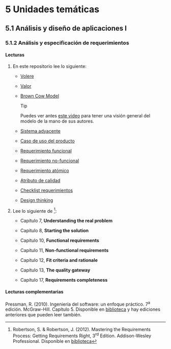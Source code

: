 # 5 Unidades temáticas

## 5.1 Análisis y diseño de aplicaciones I

### 5.1.2 Análisis y especificación de requerimientos

#### Lecturas

1. En este repositorio lee lo siguiente:

    * [Volere](/2_Tecnicas_y_herramientas/2_6_1_Volere.md)

    * [Valor](/4_Conceptos/4_Valor.md)

    * [Brown Cow Model](/2_Tecnicas_y_herramientas/2_1_09_Brown_Cow_Model.md)

      > [!TIP]
      > Puedes ver antes [este
      > video](https://www.youtube.com/watch?v=ckWaVRkM3dI) para tener una
      > visión general del modelo de la mano de sus autores.

    * [Sistema adyacente](/4_Conceptos/4_Sistema_adyacente.md)

    * [Caso de uso del producto](/4_Conceptos/4_Caso_de_uso_del_producto.md)

    * [Requerimiento funcional](/4_Conceptos/4_Requerimiento_funcional.md)

    * [Requerimiento no-funcional](/4_Conceptos/4_Requerimiento_no_funcional.md)

    * [Requerimiento atómico](/3_Plantillas/3_1_Requerimiento_atomico.md)

    * [Atributo de calidad](/4_Conceptos/4_Atributo_de_calidad.md)

    * [Checklist requerimientos](/2_Tecnicas_y_herramientas/2_1_04_Checklist_requerimientos.md)

    * [Design thinking](/2_Tecnicas_y_herramientas/2_1_08_Design_thinking.md)

2. Lee lo siguiente de [^1]:

    * Capítulo 7, **Understanding the real problem**

    * Capítulo 8, **Starting the solution**

    * Capítulo 10, **Functional requirements**

    * Capítulo 11, **Non-functional requirements**

    * Capítulo 12, **Fit criteria and rationale**

    * Capítulo 13, **The quality gateway**

    * Capítulo 17, **Requirements completeness**

[^1]: Robertson, S. & Robertson, J. (2012). Mastering the Requirements Process:
    Getting Requirements Right, 3<sup>rd</sup> Edition. Addison-Wesley
    Professional. Disponible en
    [biblioteca](https://catalogo.ucu.edu.uy/cgi-bin/koha/opac-detail.pl?biblionumber=121158)

#### Lecturas complementarias

Pressman, R. (2010). Ingeniería del software: un enfoque práctico. 7<sup>a</sup>
edición.  McGraw-Hill. Capítulo 5. Disponible en
[biblioteca](https://catalogo.ucu.edu.uy/cgi-bin/koha/opac-detail.pl?biblionumber=80936)
y hay ediciones anteriores que pueden leer también.